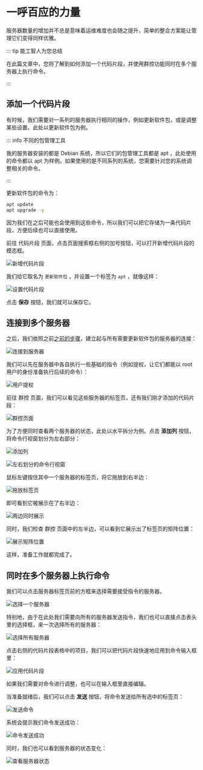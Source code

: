# 一呼百应的力量

服务器数量的增加并不总是意味着运维难度也会随之提升，简单的整合方案能让管理它们变得同样优雅。

::: tip 能工智人为您总结

在此篇文章中，您将了解到如何添加一个代码片段，并使用群控功能同时在多个服务器上执行命令。

:::

## 添加一个代码片段

有时候，我们需要对一系列的服务器执行相同的操作，例如更新软件包，或是调整某些设置。此处以更新软件包为例。

::: info 不同的包管理工具

我的服务器安装的都是 Debian 系统，所以它们的包管理工具都是 apt ，此处使用的命令都以 apt 为样例。如果使用的是不同系列的系统，您需要针对您的系统调整相关的命令。

:::

更新软件包的命令为：

```sh
apt update
apt upgrade -y
```

因为我们在之后可能也会使用到这些命令，所以我们可以把它存储为一条代码片段，方便后续也可以直接使用。

前往 代码片段 页面，点击页面搜索框右侧的加号按钮，可以打开新增代码片段的模态框。

![新增代码片段](add-snippet.png)

我们给它取名为 `更新软件包` ，并设置一个标签为 `apt` ，就像这样：

![设置代码片段](set-snippet.png)

点击 **保存** 按钮，我们就可以保存它。

## 连接到多个服务器

之后，我们依照之前[之前的步骤]，建立起与所有需要更新软件包的服务器的连接：

[之前的步骤]: /quickstart/hello-server/#连接到服务器

![连接到服务器](connect-to-servers.png)

我们可以先在服务器中各自执行一些基础的指令（例如提权，让它们都能以 root 用户的身份准备执行后续的命令）：

![用户提权](sudo-i.png)

前往 群控 页面，我们可以看见这些服务器的标签页，还有我们刚才添加的代码片段：

![群控页面](page-multirun.png)

为了方便同时查看两个服务器的状态，此处以水平拆分为例。点击 **添加列** 按钮，将命令行视窗划分为左右部分：

![添加列](add-col.png)

![左右划分的命令行视窗](shell-split.png)

鼠标左键按住其中一个服务器的标签页，将它拖放到右半边：

![拖放标签页](drag-tab.png)

即可看到它被展示在了右半边：

![两边同时展示](show-both-sides.png)

同时，我们检查 群控 页面中的左半边，可以看到它展示出了标签页的矩阵位置：

![展示矩阵位置](show-grid-location.png)

这样，准备工作就都完成了。

## 同时在多个服务器上执行命令

我们可以点击服务器标签页前的方框来选择需要接受指令的服务器。

![选择一个服务器](select-1-server.png)

特别地，由于在此处我们需要向所有的服务器发送指令，我们也可以直接点击表头里的选择框，来一次选择所有的服务器：

![选择所有服务器](select-all-servers.png)

点击右侧的代码片段表格中的项目，我们可以把代码片段快速地应用到命令输入框里：

![应用代码片段](apply-snippet.png)

如果我们需要对命令进行调整，也可以在输入框里直接编辑。

当准备就绪后，我们可以点击 **发送** 按钮，将命令发送给所有选中的标签页：

![发送命令](send-command.png)

系统会提示我们命令发送成功：

![命令发送成功](send-success.png)

同时，我们也可以看到服务器的状态变化：

![查看服务器状态](check-server-status.png)
